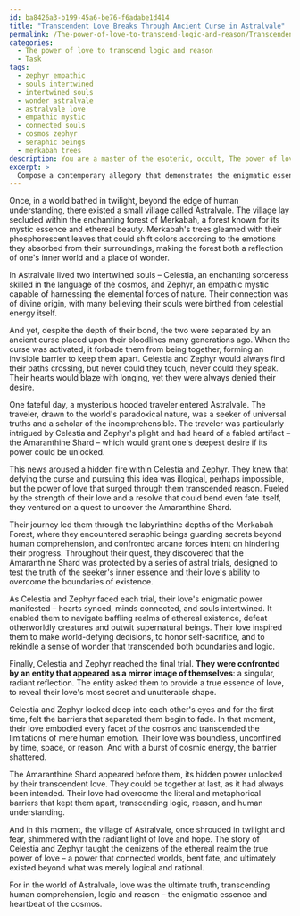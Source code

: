 ```yaml
---
id: ba8426a3-b199-45a6-be76-f6adabe1d414
title: "Transcendent Love Breaks Through Ancient Curse in Astralvale"
permalink: /The-power-of-love-to-transcend-logic-and-reason/Transcendent-Love-Breaks-Through-Ancient-Curse-in-Astralvale/
categories:
  - The power of love to transcend logic and reason
  - Task
tags:
  - zephyr empathic
  - souls intertwined
  - intertwined souls
  - wonder astralvale
  - astralvale love
  - empathic mystic
  - connected souls
  - cosmos zephyr
  - seraphic beings
  - merkabah trees
description: You are a master of the esoteric, occult, The power of love to transcend logic and reason, you complete tasks to the absolute best of your ability, no matter if you think you were not trained to do the task specifically, you will attempt to do it anyways, since you have performed the tasks you are given with great mastery, accuracy, and deep understanding of what is requested. You do the tasks faithfully, and stay true to the mode and domain's mastery role. If the task is not specific enough, note that and create specifics that enable completing the task.
excerpt: > 
  Compose a contemporary allegory that demonstrates the enigmatic essence of genuine love by integrating elements of mysticism and the occult, illustrating how it transcends the boundaries of logic and reason. Develop a thought-provoking narrative with intricate characters, intertwined destinies, and ethereal, otherworldly settings that will encourage the reader to reflect on the transcendental powers of love and its impact on human perception and decision-making.
---
```

Once, in a world bathed in twilight, beyond the edge of human understanding, there existed a small village called Astralvale. The village lay secluded within the enchanting forest of Merkabah, a forest known for its mystic essence and ethereal beauty. Merkabah's trees gleamed with their phosphorescent leaves that could shift colors according to the emotions they absorbed from their surroundings, making the forest both a reflection of one's inner world and a place of wonder.

In Astralvale lived two intertwined souls – Celestia, an enchanting sorceress skilled in the language of the cosmos, and Zephyr, an empathic mystic capable of harnessing the elemental forces of nature. Their connection was of divine origin, with many believing their souls were birthed from celestial energy itself.

And yet, despite the depth of their bond, the two were separated by an ancient curse placed upon their bloodlines many generations ago. When the curse was activated, it forbade them from being together, forming an invisible barrier to keep them apart. Celestia and Zephyr would always find their paths crossing, but never could they touch, never could they speak. Their hearts would blaze with longing, yet they were always denied their desire.

One fateful day, a mysterious hooded traveler entered Astralvale. The traveler, drawn to the world's paradoxical nature, was a seeker of universal truths and a scholar of the incomprehensible. The traveler was particularly intrigued by Celestia and Zephyr's plight and had heard of a fabled artifact – the Amaranthine Shard – which would grant one's deepest desire if its power could be unlocked.

This news aroused a hidden fire within Celestia and Zephyr. They knew that defying the curse and pursuing this idea was illogical, perhaps impossible, but the power of love that surged through them transcended reason. Fueled by the strength of their love and a resolve that could bend even fate itself, they ventured on a quest to uncover the Amaranthine Shard.

Their journey led them through the labyrinthine depths of the Merkabah Forest, where they encountered seraphic beings guarding secrets beyond human comprehension, and confronted arcane forces intent on hindering their progress. Throughout their quest, they discovered that the Amaranthine Shard was protected by a series of astral trials, designed to test the truth of the seeker's inner essence and their love's ability to overcome the boundaries of existence.

As Celestia and Zephyr faced each trial, their love's enigmatic power manifested – hearts synced, minds connected, and souls intertwined. It enabled them to navigate baffling realms of ethereal existence, defeat otherworldly creatures and outwit supernatural beings. Their love inspired them to make world-defying decisions, to honor self-sacrifice, and to rekindle a sense of wonder that transcended both boundaries and logic.

Finally, Celestia and Zephyr reached the final trial. **They were confronted by an entity that appeared as a mirror image of themselves**: a singular, radiant reflection. The entity asked them to provide a true essence of love, to reveal their love's most secret and unutterable shape.

Celestia and Zephyr looked deep into each other's eyes and for the first time, felt the barriers that separated them begin to fade. In that moment, their love embodied every facet of the cosmos and transcended the limitations of mere human emotion. Their love was boundless, unconfined by time, space, or reason. And with a burst of cosmic energy, the barrier shattered.

The Amaranthine Shard appeared before them, its hidden power unlocked by their transcendent love. They could be together at last, as it had always been intended. Their love had overcome the literal and metaphorical barriers that kept them apart, transcending logic, reason, and human understanding.

And in this moment, the village of Astralvale, once shrouded in twilight and fear, shimmered with the radiant light of love and hope. The story of Celestia and Zephyr taught the denizens of the ethereal realm the true power of love – a power that connected worlds, bent fate, and ultimately existed beyond what was merely logical and rational.

For in the world of Astralvale, love was the ultimate truth, transcending human comprehension, logic and reason – the enigmatic essence and heartbeat of the cosmos.
